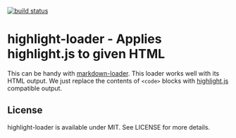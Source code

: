 [![build status](https://secure.travis-ci.org/bebraw/highlight-loader.png)](http://travis-ci.org/bebraw/highlight-loader)
# highlight-loader - Applies highlight.js to given HTML

This can be handy with [markdown-loader](https://github.com/peerigon/markdown-loader). This loader works well with its HTML output. We just replace the contents of `<code>` blocks with [highlight.js](https://www.npmjs.com/package/highlight.js) compatible output.

## License

highlight-loader is available under MIT. See LICENSE for more details.

